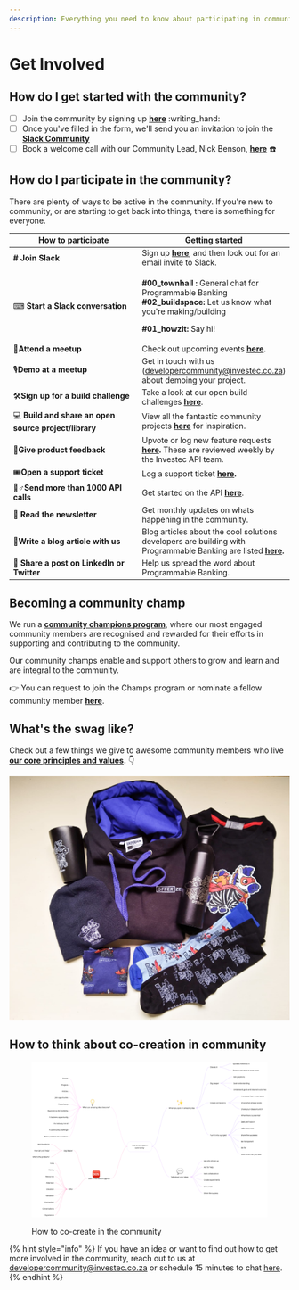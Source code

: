 ```yaml
---
description: Everything you need to know about participating in community
---
```


# Get Involved

## How do I get started with the community?

* [ ] Join the community by signing up [**here**](https://jf18emj1p49.typeform.com/to/RXy7DHSD) :writing\_hand:
* [ ] Once you've filled in the form, we'll send you an invitation to join the [**Slack Community**](https://investec-dev-com.slack.com/archives/C05M7DZD0B1)
* [ ] Book a welcome call with our Community Lead, Nick Benson, [**here**](https://calendly.com/nick-offerzen/community-welcome-chat?month=2023-06) :telephone:

## How do I participate in the community?

There are plenty of ways to be active in the community. If you're new to community, or are starting to get back into things, there is something for everyone.

<table data-header-hidden data-full-width="false"><thead><tr><th width="325">How to participate</th><th>Getting started</th></tr></thead><tbody><tr><td><strong>#️ Join Slack</strong></td><td>Sign up <a href="https://jf18emj1p49.typeform.com/to/RXy7DHSD"><strong>here</strong></a>, and then look out for an email invite to Slack.</td></tr><tr><td><span data-gb-custom-inline data-tag="emoji" data-code="2328">⌨</span> <strong>Start a Slack conversation</strong></td><td><p><strong>#00_townhall :</strong> General chat for Programmable Banking<br><strong>#02_buildspace:</strong> Let us know what you're making/building</p><p><strong>#01_howzit:</strong> Say hi!</p></td></tr><tr><td><span data-gb-custom-inline data-tag="emoji" data-code="1f355">🍕</span><strong>Attend a meetup</strong></td><td>Check out upcoming events <a href="https://lu.ma/pb-community"><strong>here</strong></a><strong>.</strong></td></tr><tr><td><span data-gb-custom-inline data-tag="emoji" data-code="1f399">🎙</span><strong>Demo at a meetup</strong></td><td>Get in touch with us (<a href="mailto:developercommunity@investec.co.za">developercommunity@investec.co.za</a>) about demoing your project.</td></tr><tr><td><span data-gb-custom-inline data-tag="emoji" data-code="1f6e0">🛠</span><strong>Sign up for a build challenge</strong></td><td>Take a look at our open build challenges <a href="../get-building/build-events/"><strong>here</strong></a>.</td></tr><tr><td><span data-gb-custom-inline data-tag="emoji" data-code="1f4bb">💻</span> <strong>Build and share an open source project/library</strong></td><td>View all the fantastic community projects <a href="https://github.com/Investec-Developer-Community/Community-Projects"><strong>here</strong></a> for inspiration.</td></tr><tr><td><span data-gb-custom-inline data-tag="emoji" data-code="1f64b">🙋</span><strong>Give product feedback</strong></td><td>Upvote or log new feature requests <a href="https://programmable-banking-community.canny.io/"><strong>here</strong></a><strong>.</strong> These are reviewed weekly by the Investec API team.</td></tr><tr><td><span data-gb-custom-inline data-tag="emoji" data-code="1f39f">🎟</span><strong>Open a support ticket</strong></td><td>Log a support ticket <a href="https://gitlab.com/offerzen-community/investec-programmable-banking/issues-and-ideas"><strong>here</strong></a><strong>.</strong></td></tr><tr><td><span data-gb-custom-inline data-tag="emoji" data-code="1f3c3-2642">🏃♂</span><strong>Send more than 1000 API calls</strong></td><td>Get started on the API <a href="../get-started/api-quick-start-guide/"><strong>here</strong></a>.</td></tr><tr><td><span data-gb-custom-inline data-tag="emoji" data-code="1f4e9">📩</span> <strong>Read the newsletter</strong></td><td>Get monthly updates on whats happening in the community.</td></tr><tr><td><span data-gb-custom-inline data-tag="emoji" data-code="1f4dc">📜</span><strong>Write a blog article with us</strong></td><td>Blog articles about the cool solutions developers are building with Programmable Banking are listed <a href="blog-posts.md"><strong>here</strong></a><strong>.</strong></td></tr><tr><td><span data-gb-custom-inline data-tag="emoji" data-code="1f4ac">💬</span> <strong>Share a post on LinkedIn or Twitter</strong></td><td>Help us spread the word about Programmable Banking.</td></tr></tbody></table>

## Becoming a community champ

We run a [**community champions program**](http://bit.ly/3JQq9xl), where our most engaged community members are recognised and rewarded for their efforts in supporting and contributing to the community.

Our community champs enable and support others to grow and learn and are integral to the community.

👉 You can request to join the Champs program or nominate a fellow community member [**here**](https://jf18emj1p49.typeform.com/to/w75Wtkts).

## What's the swag like?

Check out a few things we give to awesome community members who live [**our core principles and values**](community-manifesto.md#core-principles-and-values)**.** 👇

![A glimpse of the Programmable Banking community swag up for grabs. (Check out the OfferZen swag here)](<../.gitbook/assets/swag pics.png>)

## How to think about co-creation in community

<figure><img src="../.gitbook/assets/how_to_cocreate_in_community.png" alt="How to co-create in the community"><figcaption><p>How to co-create in the community</p></figcaption></figure>

{% hint style="info" %}
If you have an idea or want to find out how to get more involved in the community, reach out to us at [developercommunity@investec.co.za](mailto:developercommunity@investec.co.za) or schedule 15 minutes to chat [here](https://calendly.com/nick-offerzen/community-welcome-chat?month=2023-06).
{% endhint %}
